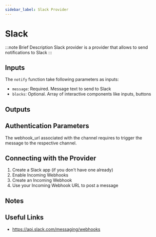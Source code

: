 ```yaml
---
sidebar_label: Slack Provider
---
```


# Slack

:::note Brief Description
Slack provider is a provider that allows to send notifications to Slack
:::

## Inputs
The `notify` function take following parameters as inputs:
- `message`: Required. Message text to send to Slack
- `blocks`: Optional. Array of interactive components like inputs, buttons


## Outputs


## Authentication Parameters
The webhook_url associated with the channel requires to trigger the message to the respective channel.

## Connecting with the Provider
1. Create a Slack app (if you don't have one already) 
2. Enable Incoming Webhooks
3. Create an Incoming Webhook
4. Use your Incoming Webhook URL to post a message

## Notes


## Useful Links
- https://api.slack.com/messaging/webhooks
